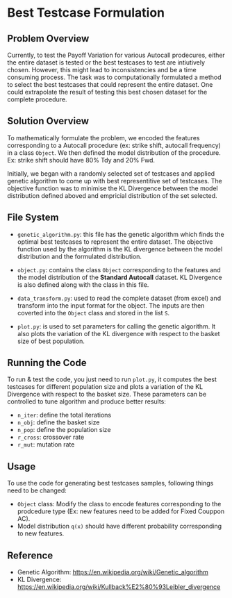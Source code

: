 # Best Testcase Formulation

## Problem Overview
Currently, to test the Payoff Variation for various Autocall prodecures, either the entire dataset is tested or the best testcases to test are intiutively chosen. However, this might lead to inconsistencies and be a time consuming process. The task was to computationally formulated a method to select the best testcases that could represent the entire dataset. One could extrapolate the result of testing this best chosen dataset for the complete procedure. 

## Solution Overview
To mathematically formulate the problem, we encoded the features corresponding to a Autocall procedure (ex: strike shift, autocall frequency) in a class `Object`. We then defined the model distribution of the procedure. Ex: strike shift should have 80% Tdy and 20% Fwd. 

Initially, we began with a randomly selected set of testcases and applied genetic algorithm to come up with best representitive set of testcases. The objective function was to minimise the KL Divergence between the model distribution defined aboved and empricial distribution of the set selected.

## File System
- `genetic_algorithm.py`: this file has the genetic algorithm which finds the optimal best testcases to represent the entire dataset. The objective function used by the algorithm is the KL divergence between the model distribution and the formulated distribution.

- `object.py`: contains the class `Object` corresponding to the features and the model distribution of the **Standard Autocall** dataset. KL Divergence is also defined along with the class in this file.

- `data_transform.py`: used to read the complete dataset (from excel) and transform into the input format for the object. The inputs are then coverted into the `Object` class and stored in the list `S`.

- `plot.py`: is used to set parameters for calling the genetic algorithm. It also plots the variation of the KL divergence with respect to the basket size of best population.

## Running the Code
To run & test the code, you just need to run `plot.py`, it computes the best testcases for different population size and plots a variation of the KL Divergence with respect to the basket size. These parameters can be controlled to tune algorithm and produce better results:

- `n_iter`: define the total iterations
- `n_obj`: define the basket size
- `n_pop`: define the population size
- `r_cross`: crossover rate
- `r_mut`: mutation rate

## Usage 
To use the code for generating best testcases samples, following things need to be changed:

- `Object` class: Modify the class to encode features corresponding to the prodcedure type (Ex: new features need to be added for Fixed Couppon AC). 
- Model distribution `q(x)` should have different probability corresponding to new features.

## Reference
- Genetic Algorithm: https://en.wikipedia.org/wiki/Genetic_algorithm 
- KL Divergence: https://en.wikipedia.org/wiki/Kullback%E2%80%93Leibler_divergence 